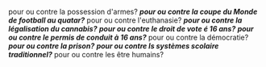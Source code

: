 pour ou contre la possession d'armes?
***pour ou contre la coupe du Monde de football au quatar?***
pour ou contre l'euthanasie?
***pour ou contre la légalisation du cannabis?***
***pour ou contre le droit de vote é 16 ans?***
***pour ou contre le permis de conduit à 16 ans?***
pour ou contre la démocratie?
***pour ou contre la prison?***
***pour ou contre ls systèmes scolaire traditionnel?***
pour ou contre les être humains?
